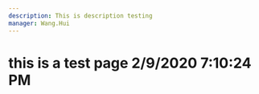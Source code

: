 ```yaml
---
description: This is description testing
manager: Wang.Hui
---
```

# this is a test page 2/9/2020 7:10:24 PM
